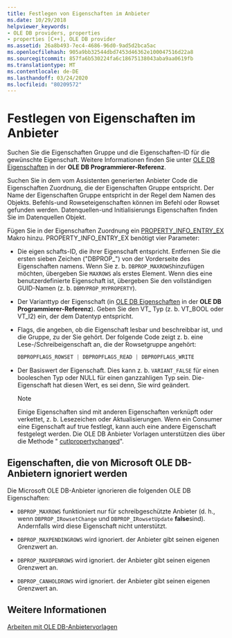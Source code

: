 ```yaml
---
title: Festlegen von Eigenschaften im Anbieter
ms.date: 10/29/2018
helpviewer_keywords:
- OLE DB providers, properties
- properties [C++], OLE DB provider
ms.assetid: 26a8b493-7ec4-4686-96d0-9ad5d2bca5ac
ms.openlocfilehash: 905a9bb32544dbd7453d46362e100047516d22a8
ms.sourcegitcommit: 857fa6b530224fa6c18675138043aba9aa0619fb
ms.translationtype: MT
ms.contentlocale: de-DE
ms.lasthandoff: 03/24/2020
ms.locfileid: "80209572"
---
```

# <a name="setting-properties-in-your-provider"></a>Festlegen von Eigenschaften im Anbieter

Suchen Sie die Eigenschaften Gruppe und die Eigenschaften-ID für die gewünschte Eigenschaft. Weitere Informationen finden Sie unter [OLE DB Eigenschaften](/previous-versions/windows/desktop/ms722734(v=vs.85)) in der **OLE DB Programmierer-Referenz**.

Suchen Sie in dem vom Assistenten generierten Anbieter Code die Eigenschaften Zuordnung, die der Eigenschaften Gruppe entspricht. Der Name der Eigenschaften Gruppe entspricht in der Regel dem Namen des Objekts. Befehls-und Rowseteigenschaften können im Befehl oder Rowset gefunden werden. Datenquellen-und Initialisierungs Eigenschaften finden Sie im Datenquellen Objekt.

Fügen Sie in der Eigenschaften Zuordnung ein [PROPERTY_INFO_ENTRY_EX](../../data/oledb/property-info-entry-ex.md) Makro hinzu. PROPERTY_INFO_ENTRY_EX benötigt vier Parameter:

- Die eigen schafts-ID, die ihrer Eigenschaft entspricht. Entfernen Sie die ersten sieben Zeichen ("DBPROP_") von der Vorderseite des Eigenschaften namens. Wenn Sie z. b. `DBPROP_MAXROWS`hinzufügen möchten, übergeben Sie `MAXROWS` als erstes Element. Wenn dies eine benutzerdefinierte Eigenschaft ist, übergeben Sie den vollständigen GUID-Namen (z. b. `DBMYPROP_MYPROPERTY`).

- Der Varianttyp der Eigenschaft (in [OLE DB Eigenschaften](/previous-versions/windows/desktop/ms722734(v=vs.85)) in der **OLE DB Programmierer-Referenz**). Geben Sie den VT_ Typ (z. b. VT_BOOL oder VT_I2) ein, der dem Datentyp entspricht.

- Flags, die angeben, ob die Eigenschaft lesbar und beschreibbar ist, und die Gruppe, zu der Sie gehört. Der folgende Code zeigt z. b. eine Lese-/Schreibeigenschaft an, die der Rowsetgruppe angehört:

    ```cpp
    DBPROPFLAGS_ROWSET | DBPROPFLAGS_READ | DBPROPFLAGS_WRITE
    ```

- Der Basiswert der Eigenschaft. Dies kann z. b. `VARIANT_FALSE` für einen booleschen Typ oder NULL für einen ganzzahligen Typ sein. Die-Eigenschaft hat diesen Wert, es sei denn, Sie wird geändert.

    > [!NOTE]
    > Einige Eigenschaften sind mit anderen Eigenschaften verknüpft oder verkettet, z. b. Lesezeichen oder Aktualisierungen. Wenn ein Consumer eine Eigenschaft auf true festlegt, kann auch eine andere Eigenschaft festgelegt werden. Die OLE DB Anbieter Vorlagen unterstützen dies über die Methode " [cutlpropertychanged](../../data/oledb/cutlprops-onpropertychanged.md)".

## <a name="properties-ignored-by-microsoft-ole-db-providers"></a>Eigenschaften, die von Microsoft OLE DB-Anbietern ignoriert werden

Die Microsoft OLE DB-Anbieter ignorieren die folgenden OLE DB Eigenschaften:

- `DBPROP_MAXROWS` funktioniert nur für schreibgeschützte Anbieter (d. h., wenn `DBPROP_IRowsetChange` und `DBPROP_IRowsetUpdate` **false**sind). Andernfalls wird diese Eigenschaft nicht unterstützt.

- `DBPROP_MAXPENDINGROWS` wird ignoriert. der Anbieter gibt seinen eigenen Grenzwert an.

- `DBPROP_MAXOPENROWS` wird ignoriert. der Anbieter gibt seinen eigenen Grenzwert an.

- `DBPROP_CANHOLDROWS` wird ignoriert. der Anbieter gibt seinen eigenen Grenzwert an.

## <a name="see-also"></a>Weitere Informationen

[Arbeiten mit OLE DB-Anbietervorlagen](../../data/oledb/working-with-ole-db-provider-templates.md)
